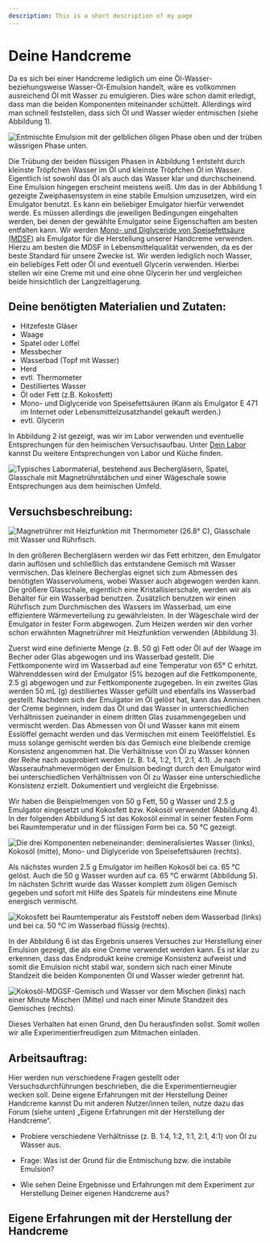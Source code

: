 ```yaml
---
description: This is a short description of my page
---
```



# Deine Handcreme

Da es sich bei einer Handcreme lediglich um eine Öl-Wasser- beziehungsweise Wasser-Öl-Emulsion 
handelt, wäre es vollkommen ausreichend Öl mit Wasser zu emulgieren. Dies wäre schon damit erledigt, 
dass man die beiden Komponenten miteinander schüttelt. Allerdings wird man schnell feststellen, 
dass sich Öl und Wasser wieder entmischen (siehe Abbildung 1).

![Entmischte Emulsion mit der gelblichen öligen Phase oben und der trüben wässrigen Phase unten.](./abb/exp/ZweiPhasen.JPG)

Die Trübung der beiden flüssigen Phasen in Abbildung 1 entsteht durch kleinste 
Tröpfchen Wasser im Öl und kleinste Tröpfchen Öl im Wasser. Eigentlich ist sowohl 
das Öl als auch das Wasser klar und durchscheinend. Eine Emulsion hingegen erscheint meistens weiß. 
Um das in der Abbildung 1 gezeigte Zweiphasensystem in eine stabile Emulsion umzusetzen, wird ein Emulgator benutzt. 
Es kann ein beliebiger Emulgator hierfür verwendet werde. Es müssen allerdings 
die jeweiligen Bedingungen eingehalten werden, bei denen der gewählte Emulgator seine 
Eigenschaften am besten entfalten kann. Wir werden [Mono- und Diglyceride von Speisefettsäure (MDSF)](./MoDiGlyceride.md) 
als Emulgator für die Herstellung unserer Handcreme verwenden. 
Hierzu am besten die MDSF in Lebensmittelqualität verwenden, da es der beste Standard für unsere Zwecke ist. 
Wir werden lediglich noch Wasser, ein beliebiges Fett oder Öl und eventuell Glycerin verwenden. 
Hierbei stellen wir eine Creme mit und eine ohne Glycerin her und vergleichen beide hinsichtlich der Langzeitlagerung.

## Deine benötigten Materialien und Zutaten:

* Hitzefeste Gläser
* Waage
* Spatel oder Löffel
* Messbecher
* Wasserbad (Topf mit Wasser)
* Herd
* evtl. Thermometer
* Destilliertes Wasser
* Öl oder Fett (z.B. Kokosfett)
* Mono- und Diglyceride von Speisefettsäuren (Kann als Emulgator E 471 im Internet oder Lebensmittelzusatzhandel gekauft werden.)
* evtl. Glycerin


In Abbildung 2 ist gezeigt, was wir im Labor verwenden und eventuelle Entsprechungen für den heimischen Versuchsaufbau. 
Unter [Dein Labor](./labor.md) kannst Du weitere Entsprechungen von Labor und Küche finden.

![Typisches Labormaterial, bestehend aus Bechergläsern, Spatel, Glasschale mit Magnetrührstäbchen und einer Wägeschale sowie Entsprechungen aus dem heimischen Umfeld.](./abb/exp/VglWasserbad.jpg)


## Versuchsbeschreibung:

<span class="img-pull-left">![Magnetrührer mit Heizfunktion mit Thermometer (26.8° C), Glasschale mit Wasser und Rührfisch.](./abb/exp/WasserbadLabor.jpg)</span>

In den größeren Bechergläsern werden wir das Fett erhitzen, den Emulgator darin auflösen 
und schließlich das entstandene Gemisch mit Wasser vermischen. Das kleinere Becherglas 
eignet sich zum Abmessen des benötigten Wasservolumens, wobei Wasser auch abgewogen werden kann. 
Die größere Glasschale, eigentlich eine Kristallisierschale, werden wir als Behälter 
für ein Wasserbad benutzen. Zusätzlich benutzen wir einen Rührfisch zum Durchmischen des Wassers im Wasserbad,
um eine effizientere Wärmeverteilung zu gewährleisten. In der Wägeschale wird der Emulgator in fester Form 
abgewogen. Zum Heizen werden wir den vorher 
schon erwähnten Magnetrührer mit Heizfunktion verwenden (Abbildung 3).


Zuerst wird eine definierte Menge (z. B. 50 g) Fett oder Öl auf der Waage im Becher 
oder Glas abgewogen und ins Wasserbad gestellt. Die Fettkomponente wird im Wasserbad auf eine Temperatur von 65° C erhitzt. 
Währenddessen wird der Emulgator (5% bezogen auf die Fettkomponente, 2.5 g) abgewogen 
und zur Fettkomponente zugegeben. In ein zweites Glas werden 50 mL (g) destilliertes Wasser gefüllt 
und ebenfalls ins Wasserbad gestellt. Nachdem sich der Emulgator im Öl gelöst hat, 
kann das Anmischen der Creme beginnen, indem das Öl und das Wasser in unterschiedlichen 
Verhältnissen zueinander in einem dritten Glas zusammengegeben und vermischt werden. 
Das Abmessen von Öl und Wasser kann mit einem Esslöffel gemacht werden und das Vermischen mit einem Teelöffelstiel. 
Es muss solange gemischt werden bis das Gemisch eine bleibende cremige Konsistenz angenommen hat. 
Die Verhältnisse von Öl zu Wasser können der Reihe nach ausprobiert werden (z. B. 1:4, 1:2, 1:1, 2:1, 4:1). 
Je nach Wasseraufnahmevermögen der Emulsion bedingt durch den Emulgator wird bei unterschiedlichen Verhältnissen von Öl zu Wasser 
eine unterschiedliche Konsistenz erzielt. Dokumentiert und vergleicht die Ergebnisse.

Wir haben die Beispielmengen von 50 g Fett, 50 g Wasser und 2.5 g Emulgator 
eingesetzt und Kokosfett bzw. Kokosöl verwendet (Abbildung 4). 
In der folgenden Abbildung 5 ist das Kokosöl einmal in seiner festen Form bei 
Raumtemperatur und in der flüssigen Form bei ca. 50 °C gezeigt.

![Die drei Komponenten nebeneinander: demineralisiertes Wasser (links), Kokosöl (mitte), Mono- und Diglyceride von Speisefettsäuren (rechts).](./abb/exp/Abwaagen.jpg)

Als nächstes wurden 2.5 g Emulgator im heißen Kokosöl bei ca. 65 °C gelöst. 
Auch die 50 g Wasser wurden auf ca. 65 °C erwärmt (Abbildung 5). 
Im nächsten Schritt wurde das Wasser komplett zum öligen Gemisch gegeben und 
sofort mit Hilfe des Spatels für mindestens eine Minute energisch vermischt.

![Kokosfett bei Raumtemperatur als Feststoff neben dem Wasserbad (links) und bei ca. 50 °C im Wasserbad flüssig (rechts).](./abb/exp/SchmKokos.jpg)
 
In der Abbildung 6 ist das Ergebnis unseres Versuches zur Herstellung einer Emulsion gezeigt, 
die als eine Creme verwendet werden kann. Es ist klar zu erkennen, 
dass das Endprodukt keine cremige Konsistenz aufweist und somit die Emulsion nicht stabil war, 
sondern sich nach einer Minute Standzeit die beiden Komponenten Öl und Wasser wieder getrennt hat.

![Kokosöl-MDGSF-Gemisch und Wasser vor dem Mischen (links) nach einer Minute Mischen (Mitte) und nach einer Minute Standzeit des Gemisches (rechts).](./abb/exp/ExpEmulsion.jpg)

Dieses Verhalten hat einen Grund, den Du herausfinden sollst. Somit wollen wir alle Experimentierfreudigen zum Mitmachen einladen. 


## Arbeitsauftrag:

Hier werden nun verschiedene Fragen gestellt oder Versuchsdurchführungen beschrieben, die die Experimentierneugier wecken soll. 
Deine eigene Erfahrungen mit der Herstellung Deiner Handcreme kannst Du mit anderen Nutzer/innen teilen, 
nutze dazu das Forum (siehe unten) „Eigene Erfahrungen mit der Herstellung der Handcreme“.

* Probiere verschiedene Verhältnisse (z. B. 1:4, 1:2, 1:1, 2:1, 4:1) von Öl zu Wasser aus.

* Frage: Was ist der Grund für die Entmischung bzw. die instabile Emulsion?

* Wie sehen Deine Ergebnisse und Erfahrungen mit dem Experiment zur Herstellung Deiner eigenen Handcreme aus?


## Eigene Erfahrungen mit der Herstellung der Handcreme

<div id='discourse-comments'></div>

<script type="text/javascript">
  DiscourseEmbed = { discourseUrl: 'https://community.tuhh.de/',
                     topicId: 321 };

  (function() {
    var d = document.createElement('script'); d.type = 'text/javascript'; d.async = true;
    d.src = DiscourseEmbed.discourseUrl + 'javascripts/embed.js';
    (document.getElementsByTagName('head')[0] || document.getElementsByTagName('body')[0]).appendChild(d);
  })();
</script>


